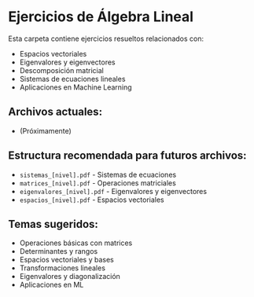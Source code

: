 # Ejercicios de Álgebra Lineal

Esta carpeta contiene ejercicios resueltos relacionados con:

- Espacios vectoriales
- Eigenvalores y eigenvectores
- Descomposición matricial
- Sistemas de ecuaciones lineales
- Aplicaciones en Machine Learning

## Archivos actuales:
- (Próximamente)

## Estructura recomendada para futuros archivos:
- `sistemas_[nivel].pdf` - Sistemas de ecuaciones
- `matrices_[nivel].pdf` - Operaciones matriciales
- `eigenvalores_[nivel].pdf` - Eigenvalores y eigenvectores
- `espacios_[nivel].pdf` - Espacios vectoriales

## Temas sugeridos:
- Operaciones básicas con matrices
- Determinantes y rangos
- Espacios vectoriales y bases
- Transformaciones lineales
- Eigenvalores y diagonalización
- Aplicaciones en ML
